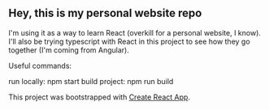 ## Hey, this is my personal website repo

I'm using it as a way to learn React (overkill for a personal website, I know).
I'll also be trying typescript with React in this project to see how they go together (I'm coming from Angular).

Useful commands:

run locally: npm start
build project: npm run build

This project was bootstrapped with [Create React App](https://github.com/facebook/create-react-app).
